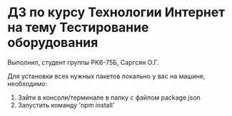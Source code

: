 # ДЗ по курсу Технологии Интернет на тему Тестирование оборудования

Выполнил, студент группы РК6-75Б, Саргсян О.Г.

Для установки всех нужных пакетов локально у вас на машине, необходимо:
1. Зайти в консоли/терминале в папку с файлом package.json
2. Запустить команду 'npm install'